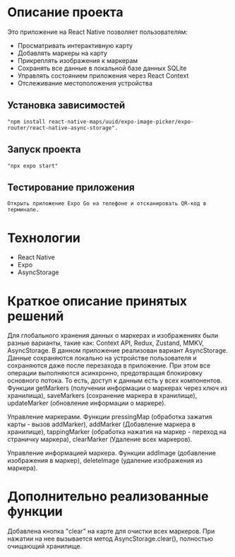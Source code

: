 # Описание проекта
Это приложение на React Native позволяет пользователям:
   - Просматривать интерактивную карту
   - Добавлять маркеры на карту
   - Прикреплять изображения к маркерам
   - Сохранять все данные в локальной базе данных SQLite
   - Управлять состоянием приложения через React Context
   - Отслеживание местоположения устройства

## Установка зависимостей 
    "npm install react-native-maps/uuid/expo-image-picker/expo-router/react-native-async-storage".
## Запуск проекта 
    "npx expo start"
## Тестирование приложения
    Открыть приложение Expo Go на телефоне и отсканировать QR-код в терминале.

# Технологии
   - React Native
   - Expo
   - AsyncStorage


# Краткое описание принятых решений
Для глобального хранения данных о маркерах и изображениях были разные варианты, такие как: Context API, Redux, Zustand, MMKV, AsyncStorage.
В данном приложение реализован вариант AsyncStorage.
Данные сохраняются локально на устройстве пользователя и сохраняются даже после перезахода в приложение. При этом все операции выполняются асинхронно, предотвращая блокировку основного потока. То есть, доступ к данным есть у всех компонентов. Функции getMarkers (получении информации о маркерах через ключ из хранилища), saveMarkers (сохранение маркера в хранилище), updateMarker (обновление информации о маркере).

Управление маркерами. Функции pressingMap (обработка зажатия карты - вызов addMarker), addMarker (Добавление маркера в хранилище), tappingMarker (обработка нажатия на маркер - переход на страничку маркера), clearMarker (Удаление всех маркеров). 

Управление информацией маркера. Функции addImage (добавление изображения в маркер), deleteImage (удаление изображения из маркера).

# Дополнительно реализованные функции
Добавлена кнопка "clear" на карте для очистки всех маркеров.
При нажатии на нее вызывается метод AsyncStorage.clear(), полностью очищающий хранилище.
